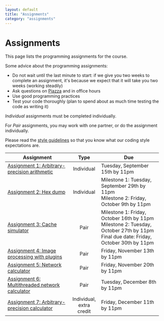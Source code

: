 ```yaml
---
layout: default
title: "Assignments"
category: "assignments"
---
```


# Assignments

This page lists the programming assignments for the course.

Some advice about the programming assignments:

* Do not wait until the last minute to start: if we give you two weeks to complete an assignment, it's because we expect that it will take you two weeks (working steadily)
* Ask questions on [Piazza](https://piazza.com/jhu/spring2020/601229) and in office hours
* Use good programming practices
* Test your code thoroughly (plan to spend about as much time testing the code as writing it)

*Individual* assignments must be completed individually.

For *Pair* assignments, you may work with one partner, or do the assignment individually.

Please read the [style guidelines](assign/style.html) so that you know what our coding style expectations are.

Assignment | Type | Due
---------- | :--: | ---
[Assignment 1: Arbitrary-precision arithmetic](assign/assign01.html) | Individual | Tuesday, September 15th by 11pm
[Assignment 2: Hex dump](assign/assign02.html) | Individual | Milestone 1: Tuesday, September 29th by 11pm<br>Milestone 2: Friday, October 9th by 11pm
[Assignment 3: Cache simulator](assign/assign03.html) | Pair | Milestone 1: Friday, October 16th by 11pm<br>Milestone 2: Tuesday, October 27th by 11pm<br>Final due date: Friday, October 30th by 11pm
[Assignment 4: Image processing with plugins](assign/assign04.html) | Pair | Friday, November 13th by 11pm
[Assignment 5: Network calculator](assign/assign05.html) | Pair | Friday, November 20th by 11pm
[Assignment 6: Multithreaded network calculator](assign/assign06.html) | Pair | Tuesday, December 8th by 11pm
[Assignment 7: Arbitrary-precision calculator](assign/assign07.html) | Individual,<br>extra credit | Friday, December 11th by 11pm
